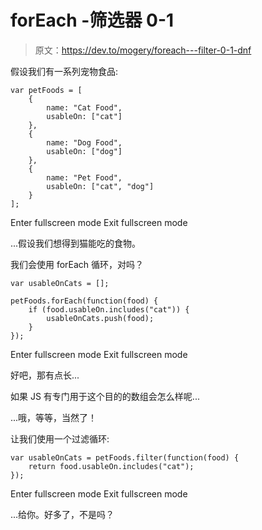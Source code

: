 # forEach -筛选器 0-1

> 原文：<https://dev.to/mogery/foreach---filter-0-1-dnf>

假设我们有一系列宠物食品:

```
var petFoods = [
    {
        name: "Cat Food",
        usableOn: ["cat"]
    },
    {
        name: "Dog Food",
        usableOn: ["dog"]
    },
    {
        name: "Pet Food",
        usableOn: ["cat", "dog"]
    }
]; 
```

Enter fullscreen mode Exit fullscreen mode

...假设我们想得到猫能吃的食物。

我们会使用 forEach 循环，对吗？

```
var usableOnCats = [];

petFoods.forEach(function(food) {
    if (food.usableOn.includes("cat")) {
        usableOnCats.push(food);
    }
}); 
```

Enter fullscreen mode Exit fullscreen mode

好吧，那有点长...

如果 JS 有专门用于这个目的的数组会怎么样呢...

...哦，等等，当然了！

让我们使用一个过滤循环:

```
var usableOnCats = petFoods.filter(function(food) {
    return food.usableOn.includes("cat");
}); 
```

Enter fullscreen mode Exit fullscreen mode

...给你。好多了，不是吗？